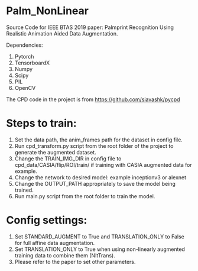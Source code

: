 # Palm_NonLinear

Source Code for IEEE BTAS 2019 paper:
Palmprint Recognition Using Realistic Animation Aided Data Augmentation.

Dependencies:
1. Pytorch
2. TensorboardX
3. Numpy
4. Scipy
5. PIL
6. OpenCV

The CPD code in the project is from https://github.com/siavashk/pycpd


# Steps to train:
1. Set the data path, the anim_frames path for the dataset in config file.
2. Run cpd_transform.py script from the root folder of the project to generate the augmented dataset.
3. Change the TRAIN_IMG_DIR in config file to cpd_data/CASIA/flip/ROI/train/ if training with CASIA augmented data for example.
4. Change the network to desired model: example inceptionv3 or alexnet
5. Change the OUTPUT_PATH appropriately to save the model being trained.
6. Run main.py script from the root folder to train the model.

# Config settings:
1. Set STANDARD_AUGMENT to True and TRANSLATION_ONLY to False for full affine data augmentation.
2. Set TRANSLATION_ONLY to True when using non-linearly augmented training data to combine them (NltTrans).
3. Please refer to the paper to set other parameters.
